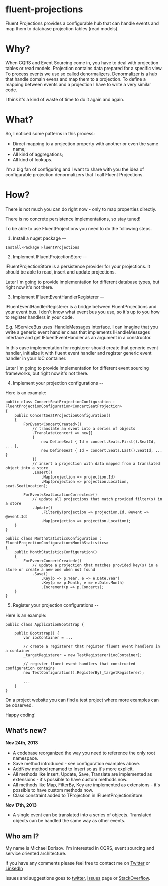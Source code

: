 fluent-projections
==================

Fluent Projections provides a configurable hub that can handle events and map them to database projection tables (read models).

Why?
====

When CQRS and Event Sourcing come in, you have to deal with projection tables or read models. Projection contains data prepared for a specific view. To process events we use so called denormalizers. Denormalizer is a hub that handle domain evens and map them to a projection. To define a mapping between events and a projection I have to write a very similar code.

I think it's a kind of waste of time to do it again and again.

What?
====

So, I noticed some patterns in this process:
* Direct mapping to a projection property with another or even the same name;
* All kind of aggregations;
* All kind of lookups.

I'm a big fan of configuring and I want to share with you the idea of configurable projection denormalizers that I call Fluent Projections.

How?
====

There is not much you can do right now - only to map properties directly.

There is no concrete persistence implementations, so stay tuned!

To be able to use FluentProjections you need to do the following steps.

1. Install a nuget package
--

```
Install-Package FluentProjections
```

2. Implement IFluentProjectionStore<TProjection>
--

IFluentProjectionStore<TProjection> is a persistence provider for your projections. It should be able to read, insert and update projections.

Later I'm going to provide implementation for different database types, but right now it's not there.

3. Implement IFluentEventHandlerRegisterer
--

IFluentEventHandlerRegisterer is a bridge between FluentProjections and your event bus. I don't know what event bus you use, so it's up to you how to register handlers in your code.

E.g. NServiceBus uses IHandleMessages<TMessage> interface. I can imagine that you write a generic event handler class that implements IHandleMessages<TMessage> interface and get IFluentEventHandler as an argument in a constructor.

In this case implementation for registerer should create that generic event handler, initialize it with fluent event handler and register generic event handler in your IoC container.

Later I'm going to provide implementation for different event sourcing frameworks, but right now it's not there.

4. Implement your projection configurations
--

Here is an example:

```
public class ConcertSeatProjectionConfiguration : FluentProjectionConfiguration<ConcertSeatProjection>
{
    public ConcertSeatProjectionConfiguration()
    {
        ForEvent<ConcertCreated>()
            // translate an event into a series of objects
            .Translate(concert => new[]
            {
                new DefineSeat { Id = concert.Seats.First().SeatId, ... },
                new DefineSeat { Id = concert.Seats.Last().SeatId, ... }
            })
            // insert a projection with data mapped from a translated object into a store
            .Insert()
                .Map(projection => projection.Id)
                .Map(projection => projection.Location, seat.SeatLocation);
            
        ForEvent<SeatLocationCorrected>()
            // update all projections that match provided filter(s) in a store
            .Update()
                .FilterBy(projection => projection.Id, @event => @event.Id)
                .Map(projection => projection.Location);
    }
}

public class MonthStatisticsConfiguration : FluentProjectionConfiguration<MonthStatistics>
{
    public MonthStatisticsConfiguration()
    {
        ForEvent<ConcertCreated>()
            // update a projection that matches provided key(s) in a store or create a new one when not found
            .Save()
                .Key(p => p.Year, e => e.Date.Year)
                .Key(p => p.Month, e => e.Date.Month)
                .Increment(p => p.Concerts);
    }
}
```

5. Register your projection configurations
--

Here is an example:

```
public class ApplicationBootstrap {

    public Bootstrap() {
        var iocContainer = ...
        
        // create a registerer that register fluent event handlers in a container
        _targetRegisterer = new TestRegisterer(iocContainer);
        
        // register fluent event handlers that constructed configuration contains
        new TestConfiguration().RegisterBy(_targetRegisterer);
        
        ...
    }
}
```

On a project website you can find a test project where more examples can be observed.

Happy coding!

What’s new?
-----------

**Nov 24th, 2013**      
- A codebase reorganized the way you need to reference the only root namespace.
- Save method introduced - see configuration examples above.
- AddNew method renamed to Insert so as it's more explicit.
- All methods like Insert, Update, Save, Translate are implemented as extensions - it's possible to have custom methods now.
- All methods like Map, FilterBy, Key are implemented as extensions - it's possible to have custom methods now.
- Class constraint added to TProjection in IFluentProjectionStore.

**Nov 17th, 2013**      
- A single event can be translated into a series of objects. Translated objects can be handled the same way as other events.

Who am I?
--
My name is Michael Borisov. I'm interested in CQRS, event sourcing and service oriented architecture.

If you have any comments please feel free to contact me on [Twitter](https://twitter.com/fkem) or [LinkedIn](https://www.linkedin.com/in/michaelborisov)

Issues and suggestions goes to [twitter](https://twitter.com/search?q=fluentprojections&src=typd), [issues](https://github.com/corker/fluent-projections/issues) page or [StackOverflow](http://stackoverflow.com/questions/tagged/fluent-projections).

